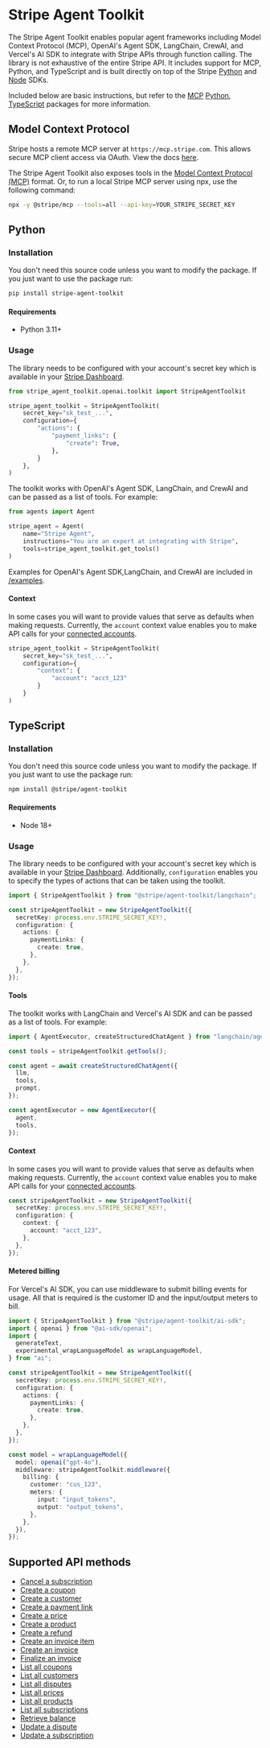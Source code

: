 # Stripe Agent Toolkit

The Stripe Agent Toolkit enables popular agent frameworks including Model Context Protocol (MCP), OpenAI's Agent SDK, LangChain, CrewAI, and Vercel's AI SDK to integrate with Stripe APIs through function calling. The
library is not exhaustive of the entire Stripe API. It includes support for MCP, Python, and TypeScript and is built directly on top of the Stripe [Python][python-sdk] and [Node][node-sdk] SDKs.

Included below are basic instructions, but refer to the [MCP](/modelcontextprotocol) [Python](/python), [TypeScript](/typescript) packages for more information.

## Model Context Protocol

Stripe hosts a remote MCP server at `https://mcp.stripe.com`. This allows secure MCP client access via OAuth. View the docs [here](https://docs.stripe.com/mcp#remote).

The Stripe Agent Toolkit also exposes tools in the [Model Context Protocol (MCP)](https://modelcontextprotocol.com/) format.  Or, to run a local Stripe MCP server using npx, use the following command:

```bash
npx -y @stripe/mcp --tools=all --api-key=YOUR_STRIPE_SECRET_KEY
```

## Python

### Installation

You don't need this source code unless you want to modify the package. If you just
want to use the package run:

```sh
pip install stripe-agent-toolkit
```

#### Requirements

- Python 3.11+

### Usage

The library needs to be configured with your account's secret key which is
available in your [Stripe Dashboard][api-keys].

```python
from stripe_agent_toolkit.openai.toolkit import StripeAgentToolkit

stripe_agent_toolkit = StripeAgentToolkit(
    secret_key="sk_test_...",
    configuration={
        "actions": {
            "payment_links": {
                "create": True,
            },
        }
    },
)
```

The toolkit works with OpenAI's Agent SDK, LangChain, and CrewAI and can be passed as a list of tools. For example:

```python
from agents import Agent

stripe_agent = Agent(
    name="Stripe Agent",
    instructions="You are an expert at integrating with Stripe",
    tools=stripe_agent_toolkit.get_tools()
)
```

Examples for OpenAI's Agent SDK,LangChain, and CrewAI are included in [/examples](/python/examples).

#### Context

In some cases you will want to provide values that serve as defaults when making requests. Currently, the `account` context value enables you to make API calls for your [connected accounts](https://docs.stripe.com/connect/authentication).

```python
stripe_agent_toolkit = StripeAgentToolkit(
    secret_key="sk_test_...",
    configuration={
        "context": {
            "account": "acct_123"
        }
    }
)
```

## TypeScript

### Installation

You don't need this source code unless you want to modify the package. If you just
want to use the package run:

```
npm install @stripe/agent-toolkit
```

#### Requirements

- Node 18+

### Usage

The library needs to be configured with your account's secret key which is available in your [Stripe Dashboard][api-keys]. Additionally, `configuration` enables you to specify the types of actions that can be taken using the toolkit.

```typescript
import { StripeAgentToolkit } from "@stripe/agent-toolkit/langchain";

const stripeAgentToolkit = new StripeAgentToolkit({
  secretKey: process.env.STRIPE_SECRET_KEY!,
  configuration: {
    actions: {
      paymentLinks: {
        create: true,
      },
    },
  },
});
```

#### Tools

The toolkit works with LangChain and Vercel's AI SDK and can be passed as a list of tools. For example:

```typescript
import { AgentExecutor, createStructuredChatAgent } from "langchain/agents";

const tools = stripeAgentToolkit.getTools();

const agent = await createStructuredChatAgent({
  llm,
  tools,
  prompt,
});

const agentExecutor = new AgentExecutor({
  agent,
  tools,
});
```

#### Context

In some cases you will want to provide values that serve as defaults when making requests. Currently, the `account` context value enables you to make API calls for your [connected accounts](https://docs.stripe.com/connect/authentication).

```typescript
const stripeAgentToolkit = new StripeAgentToolkit({
  secretKey: process.env.STRIPE_SECRET_KEY!,
  configuration: {
    context: {
      account: "acct_123",
    },
  },
});
```

#### Metered billing

For Vercel's AI SDK, you can use middleware to submit billing events for usage. All that is required is the customer ID and the input/output meters to bill.

```typescript
import { StripeAgentToolkit } from "@stripe/agent-toolkit/ai-sdk";
import { openai } from "@ai-sdk/openai";
import {
  generateText,
  experimental_wrapLanguageModel as wrapLanguageModel,
} from "ai";

const stripeAgentToolkit = new StripeAgentToolkit({
  secretKey: process.env.STRIPE_SECRET_KEY!,
  configuration: {
    actions: {
      paymentLinks: {
        create: true,
      },
    },
  },
});

const model = wrapLanguageModel({
  model: openai("gpt-4o"),
  middleware: stripeAgentToolkit.middleware({
    billing: {
      customer: "cus_123",
      meters: {
        input: "input_tokens",
        output: "output_tokens",
      },
    },
  }),
});
```



## Supported API methods

- [Cancel a subscription](https://docs.stripe.com/api/subscriptions/cancel)
- [Create a coupon](https://docs.stripe.com/api/coupons/create)
- [Create a customer](https://docs.stripe.com/api/customers/create)
- [Create a payment link](https://docs.stripe.com/api/payment-link/create)
- [Create a price](https://docs.stripe.com/api/prices/create)
- [Create a product](https://docs.stripe.com/api/products/create)
- [Create a refund](https://docs.stripe.com/api/refunds/create)
- [Create an invoice item](https://docs.stripe.com/api/invoiceitems/create)
- [Create an invoice](https://docs.stripe.com/api/invoices/create)
- [Finalize an invoice](https://docs.stripe.com/api/invoices/finalize)
- [List all coupons](https://docs.stripe.com/api/coupons/list)
- [List all customers](https://docs.stripe.com/api/customers/list)
- [List all disputes](https://docs.stripe.com/api/disputes/list)
- [List all prices](https://docs.stripe.com/api/prices/list)
- [List all products](https://docs.stripe.com/api/products/list)
- [List all subscriptions](https://docs.stripe.com/api/subscriptions/list)
- [Retrieve balance](https://docs.stripe.com/api/balance/balance_retrieve)
- [Update a dispute](https://docs.stripe.com/api/disputes/update)
- [Update a subscription](https://docs.stripe.com/api/subscriptions/update)

[python-sdk]: https://github.com/stripe/stripe-python
[node-sdk]: https://github.com/stripe/stripe-node
[api-keys]: https://dashboard.stripe.com/account/apikeys
